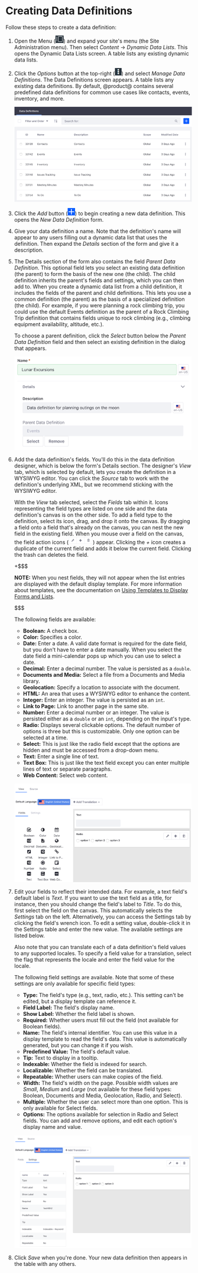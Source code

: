 # Creating Data Definitions

Follow these steps to create a data definition: 

1.  Open the Menu 
    (![Menu](../../../images/icon-menu.png)) 
    and expand your site's menu (the Site Administration menu). Then select 
    *Content* &rarr; *Dynamic Data Lists*. This opens the Dynamic Data Lists 
    screen. A table lists any existing dynamic data lists. 

2.  Click the *Options* button at the top-right 
    (![Options](../../../images/icon-options.png)) 
    and select *Manage Data Definitions*. The Data Definitions screen appears. A 
    table lists any existing data definitions. By default, @product@ contains 
    several predefined data definitions for common use cases like contacts, 
    events, inventory, and more. 

    ![Figure 1: The Data Definitions screen.](../../../images/ddl-definitions.png)

3.  Click the *Add* button 
    (![Add](../../../images/icon-add.png)) 
    to begin creating a new data definition. This opens the 
    *New Data Definition* form. 

4.  Give your data definition a name. Note that the definition's name will 
    appear to any users filling out a dynamic data list that uses the 
    definition. Then expand the *Details* section of the form and give it a 
    description. 

5.  The Details section of the form also contains the field 
    *Parent Data Definition*. This optional field lets you select an existing 
    data definition (the parent) to form the basis of the new one (the child). 
    The child definition inherits the parent's fields and settings, which you 
    can then add to. When you create a dynamic data list from a child 
    definition, it includes the fields of the parent and child definitions. This 
    lets you use a common definition (the parent) as the basis of a specialized 
    definition (the child). For example, if you were planning a rock climbing 
    trip, you could use the default Events definition as the parent of a Rock 
    Climbing Trip definition that contains fields unique to rock climbing (e.g., 
    climbing equipment availability, altitude, etc.). 

    To choose a parent definition, click the *Select* button below the 
    *Parent Data Definition* field and then select an existing definition in the 
    dialog that appears. 

    ![Figure 2: After naming your data definition, expand the Details section of the form and give your definition a description and parent definition, if desired.](../../../images/ddl-definition-form-01.png)

6.  Add the data definition's fields. You'll do this in the data definition 
    designer, which is below the form's Details section. The designer's *View* 
    tab, which is selected by default, lets you create the definition in a 
    WYSIWYG editor. You can click the *Source* tab to work with the definition's 
    underlying XML, but we recommend sticking with the WYSIWYG editor. 

    With the *View* tab selected, select the *Fields* tab within it. Icons 
    representing the field types are listed on one side and the data 
    definition's canvas is on the other side. To add a field type to the 
    definition, select its icon, drag, and drop it onto the canvas. By dragging 
    a field onto a field that's already on the canvas, you can nest the new 
    field in the existing field. When you mouse over a field on the canvas, the 
    field action icons 
    (![Icons](../../../images/icon-ddl-actions.png)) 
    appear. Clicking the *+* icon creates a duplicate of the current field and
    adds it below the current field. Clicking the trash can deletes the field. 

    +$$$

    **NOTE:** When you nest fields, they will not appear when the list entries
    are displayed with the default display template. For more information about
    templates, see the documentation on 
    [Using Templates to Display Forms and Lists](liferay.com).

    $$$

    The following fields are available:

    -   **Boolean:** A check box. 
    -   **Color:** Specifies a color. 
    -   **Date:** Enter a date. A valid date format is required for the date 
        field, but you don't have to enter a date manually. When you select the 
        date field a mini-calendar pops up which you can use to select a date. 
    -   **Decimal:** Enter a decimal number. The value is persisted as a 
        `double`. 
    -   **Documents and Media:** Select a file from a Documents and Media 
        library. 
    -   **Geolocation:** Specify a location to associate with the document.
    -   **HTML:** An area that uses a WYSIWYG editor to enhance the content. 
    -   **Integer:** Enter an integer. The value is persisted as an `int`. 
    -   **Link to Page:** Link to another page in the same site.
    -   **Number:** Enter a decimal number or an integer. The value is
        persisted either as a `double` or an `int`, depending on the input's 
        type.
    -   **Radio:** Displays several clickable options. The default number of 
        options is three but this is customizable. Only one option can be 
        selected at a time.
    -   **Select:** This is just like the radio field except that the options 
        are hidden and must be accessed from a drop-down menu. 
    -   **Text:** Enter a single line of text.
    -   **Text Box:** This is just like the text field except you can enter 
        multiple lines of text or separate paragraphs. 
    -   **Web Content:** Select web content.

    ![Figure 3: Use the data definition designer to add fields to the data definition.](../../../images/ddl-data-definition-designer.png)

7.  Edit your fields to reflect their intended data. For example, a text field's 
    default label is *Text*. If you want to use the text field as a title, for 
    instance, then you should change the field's label to *Title*. To do this, 
    first select the field on the canvas. This automatically selects the 
    *Settings* tab on the left. Alternatively, you can access the Settings tab 
    by clicking the field's wrench icon. To edit a setting value, double-click 
    it in the Settings table and enter the new value. The available settings are 
    listed below. 

    Also note that you can translate each of a data definition's field values to 
    any supported locales. To specify a field value for a translation, select 
    the flag that represents the locale and enter the field value for the 
    locale. 

    The following field settings are available. Note that some of these settings 
    are only available for specific field types:

    -   **Type:** The field's type (e.g., text, radio, etc.). This setting can't 
        be edited, but a display template can reference it. 
    -   **Field Label:** The field's display name. 
    -   **Show Label:** Whether the field label is shown. 
    -   **Required:** Whether users must fill out the field (not available for 
        Boolean fields). 
    -   **Name:** The field's internal identifier. You can use this value in a 
        display template to read the field's data. This value is automatically 
        generated, but you can change it if you wish. 
    -   **Predefined Value:** The field's default value. 
    -   **Tip:** Text to display in a tooltip. 
    -   **Indexable:** Whether the field is indexed for search. 
    -   **Localizable:** Whether the field can be translated. 
    -   **Repeatable:** Whether users can make copies of the field. 
    -   **Width:** The field's width on the page. Possible width values are 
        *Small*, *Medium* and *Large* (not available for these field types: 
        Boolean, Documents and Media, Geolocation, Radio, and Select). 
    -   **Multiple:** Whether the user can select more than one option. This is 
        only available for Select fields. 
    -   **Options:** The options available for selection in Radio and Select 
        fields. You can add and remove options, and edit each option's display 
        name and value. 

    ![Figure 4: Configure the settings for each field in your data definition.](../../../images/ddl-data-definition-settings.png)

8.  Click *Save* when you're done. Your new data definition then appears in the 
    table with any others. 
